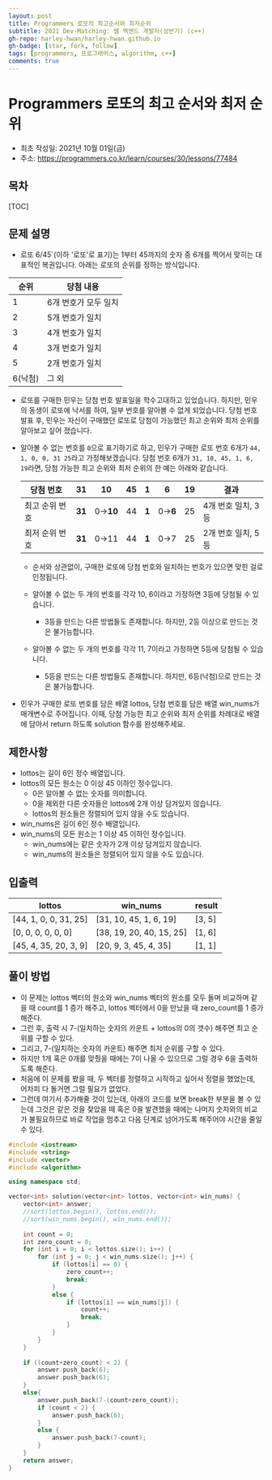 ```yaml
---
layout: post
title: Programmers 로또의 최고순서와 최저순위
subtitle: 2021 Dev-Matching: 웹 백엔드 개발자(상반기) (c++)
gh-repo: harley-hwan/harley-hwan.github.io
gh-badge: [star, fork, follow]
tags: [programmers, 프로그래머스, algorithm, c++]
comments: true
---
```


# Programmers 로또의 최고 순서와 최저 순위

- 최초 작성일: 2021년 10월 01일(금)
- 주소: https://programmers.co.kr/learn/courses/30/lessons/77484

## 목차
[TOC]

## 문제 설명

- 로또 6/45`(이하 '로또'로 표기)는 1부터 45까지의 숫자 중 6개를 찍어서 맞히는 대표적인 복권입니다. 아래는 로또의 순위를 정하는 방식입니다. 

| 순위    | 당첨 내용            |
| ------- | -------------------- |
| 1       | 6개 번호가 모두 일치 |
| 2       | 5개 번호가 일치      |
| 3       | 4개 번호가 일치      |
| 4       | 3개 번호가 일치      |
| 5       | 2개 번호가 일치      |
| 6(낙첨) | 그 외                |


- 로또를 구매한 민우는 당첨 번호 발표일을 학수고대하고 있었습니다. 하지만, 민우의 동생이 로또에 낙서를 하여, 일부 번호를 알아볼 수 없게 되었습니다. 당첨 번호 발표 후, 민우는 자신이 구매했던 로또로 당첨이 가능했던 최고 순위와 최저 순위를 알아보고 싶어 졌습니다.

- 알아볼 수 없는 번호를 `0`으로 표기하기로 하고, 민우가 구매한 로또 번호 6개가 `44, 1, 0, 0, 31 25`라고 가정해보겠습니다. 당첨 번호 6개가 `31, 10, 45, 1, 6, 19`라면, 당첨 가능한 최고 순위와 최저 순위의 한 예는 아래와 같습니다.

  | 당첨 번호      | 31     | 10       | 45   | 1     | 6       | 19   | 결과               |
  | -------------- | ------ | -------- | ---- | ----- | ------- | ---- | ------------------ |
  | 최고 순위 번호 | **31** | 0→**10** | 44   | **1** | 0→**6** | 25   | 4개 번호 일치, 3등 |
  | 최저 순위 번호 | **31** | 0→11     | 44   | **1** | 0→7     | 25   | 2개 번호 일치, 5등 |

  - 순서와 상관없이, 구매한 로또에 당첨 번호와 일치하는 번호가 있으면 맞힌 걸로 인정됩니다.
  - 알아볼 수 없는 두 개의 번호를 각각 10, 6이라고 가정하면 3등에 당첨될 수 있습니다.
    - 3등을 만드는 다른 방법들도 존재합니다. 하지만, 2등 이상으로 만드는 것은 불가능합니다.

  - 알아볼 수 없는 두 개의 번호를 각각 11, 7이라고 가정하면 5등에 당첨될 수 있습니다.
    - 5등을 만드는 다른 방법들도 존재합니다. 하지만, 6등(낙첨)으로 만드는 것은 불가능합니다.

- 민우가 구매한 로또 번호를 담은 배열 lottos, 당첨 번호를 담은 배열 win_nums가 매개변수로 주어집니다. 이때, 당첨 가능한 최고 순위와 최저 순위를 차례대로 배열에 담아서 return 하도록 solution 함수를 완성해주세요.

## 제한사항
- lottos는 길이 6인 정수 배열입니다.
- lottos의 모든 원소는 0 이상 45 이하인 정수입니다.
  - 0은 알아볼 수 없는 숫자를 의미합니다.
  - 0을 제외한 다른 숫자들은 lottos에 2개 이상 담겨있지 않습니다.
  - lottos의 원소들은 정렬되어 있지 않을 수도 있습니다.
- win_nums은 길이 6인 정수 배열입니다.
- win_nums의 모든 원소는 1 이상 45 이하인 정수입니다.
  - win_nums에는 같은 숫자가 2개 이상 담겨있지 않습니다.
  - win_nums의 원소들은 정렬되어 있지 않을 수도 있습니다.

## 입출력

| lottos                | win_nums                 | result |
| --------------------- | ------------------------ | ------ |
| [44, 1, 0, 0, 31, 25] | [31, 10, 45, 1, 6, 19]   | [3, 5] |
| [0, 0, 0, 0, 0, 0]    | [38, 19, 20, 40, 15, 25] | [1, 6] |
| [45, 4, 35, 20, 3, 9] | [20, 9, 3, 45, 4, 35]    | [1, 1] |



## 풀이 방법

- 이 문제는 lottos 벡터의 원소와 win_nums 벡터의 원소를 모두 돌며 비교하며 같을 때 count를 1 증가 해주고, lottos 벡터에서 0을 만났을 때 zero_count를 1 증가 해준다.
- 그런 후, 출력 시 7-(일치하는 숫자의 카운트 + lottos의 0의 갯수) 해주면 최고 순위를 구할 수 있다.
- 그리고, 7-(일치하는 숫자의 카운트) 해주면 최저 순위를 구할 수 있다.
- 하지만 1개 혹은 0개를 맞췄을 때에는 7이 나올 수 있으므로 그럴 경우 6을 출력하도록 해준다.
- 처음에 이 문제를 봤을 때, 두 벡터를 정렬하고 시작하고 싶어서 정렬을 했었는데, 어차피 다 돌거면 그럴 필요가 없었다.
- 그런데 여기서 추가해줄 것이 있는데, 아래의 코드를 보면 break한 부분을 볼 수 있는데 그것은 같은 것을 찾았을 때 혹은 0을 발견했을 때에는 나머지 숫자와의 비교가 불필요하므로 바로 작업을 멈추고 다음 단계로 넘어가도록 해주어야 시간을 줄일 수 있다.



```c++
#include <iostream>
#include <string>
#include <vector>
#include <algorithm>

using namespace std;

vector<int> solution(vector<int> lottos, vector<int> win_nums) {
    vector<int> answer;
    //sort(lottos.begin(), lottos.end());
    //sort(win_nums.begin(), win_nums.end());
    
    int count = 0;
    int zero_count = 0;
    for (int i = 0; i < lottos.size(); i++) {
        for (int j = 0; j < win_nums.size(); j++) {
            if (lottos[i] == 0) {
                zero_count++;
                break;
            }
            else {
                if (lottos[i] == win_nums[j]) {
                    count++;
                    break;
                }
            }
        }
    }
    
    if ((count+zero_count) < 2) {
        answer.push_back(6);
        answer.push_back(6);
    }
    else{
        answer.push_back(7-(count+zero_count));
        if (count < 2) {
            answer.push_back(6);
        }
        else {
            answer.push_back(7-count);
        }
    }
    return answer;
}
```

